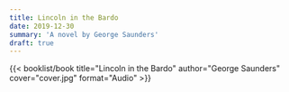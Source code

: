 ```yaml
---
title: Lincoln in the Bardo
date: 2019-12-30
summary: 'A novel by George Saunders'
draft: true
---
```


{{< booklist/book
title="Lincoln in the Bardo"
author="George Saunders"
cover="cover.jpg"
format="Audio" >}}
